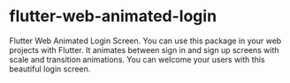 # flutter-web-animated-login
Flutter Web Animated Login Screen. You can use this package in your web projects with Flutter. It animates between sign in and sign up screens with scale and transition animations. You can welcome your users with this beautiful login screen.
